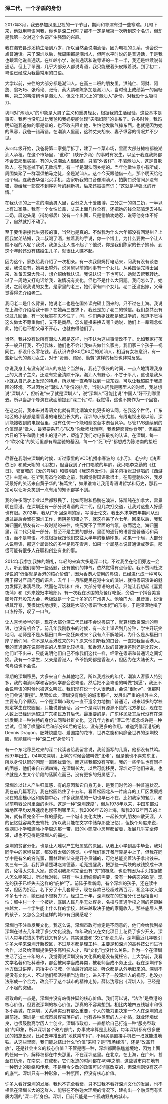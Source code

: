 <h3>深二代，一个矛盾的身份</h3>
<hr>

2017年3月，我去参加凤凰卫视的一个节目，期间和导演有过一些寒暄。几句下来，他就用粤语问我，你也是深二代吧？那不一定是我第一次听到这个名词，但却是我第一次对这个名词产生强烈的兴趣。

我在潮安县沙溪镇生活到八岁，所以当然会说潮汕话，因为电视的关系，也会说一点普通话。来了深圳以后，我周围都是潮州人，但阿水平时说的是普通话，于是我也跟着他说普通话。在红岭小学，说普通话和说粤语的一半一半，我还是继续说普通话，但上了翠园，几乎大部分人都说粤语，我只能硬着头皮跟着说。到了初二，粤语已经成为我最常用的口语。

大学以前，来往的大部分都是潮汕人。在高三二班的朋友里，洪纯仁、阿财、阿詹、翁巧巧、张玲玲、张珩、蔡大鹏和陈多加是潮汕人，当时班上成绩第一的吴畅明、第二的韦洁绚也是潮汕人，但文化意义上的“潮汕人”身份，对我没什么吸引力。

坊间对“潮汕人”的印象是大男子主义和重男轻女，根据我的生活经验，这些基本是事实。我再也没见过比我爸和我妈更能体现“夫唱妇随”的关系了。许多时候，我妈明知道我爸做的事是错的，也不敢去阻止他，生怕他发脾气摔东西。也就是因为她的纵容，我爸一错再错。在潮汕人里面，这种丈夫胡来、妻子纵容的情况并不少见。

从四年级开始，我爸将第二家餐厅拆了，建了一个菜市场，里面大部分摊档都被潮汕人承租。在这个市场里，“讹称”（缺斤少两）的事时有发生，以至于我连我妈都不会去那里买菜。有的人说潮汕人很团结，只骗“外省仔”，不骗潮汕人，这是自欺欺人。在我爸掉下的无数坑里，有一半是潮汕同乡挖的。当年他做生意小有所成，周围集聚了一群溜须拍马之徒，全是潮汕人。这个今天跟他借一点，那个明天给他设个局。连我去华强北买手机，店家听我的口音像潮汕人，拍胸口说信同乡没有错，卖给我一部查不到序列号的翻新机，后来还振振有词：“这就是华强北的行情。”

在我认识的上一辈的潮汕男人里，百分之九十爱赌博，三分之一的包二奶，一半以上有过家暴。我有一个女性长辈，丈夫上面几样全有，还把她的钱全部骗走去补贴二奶，厝边头尾（街坊邻居）没有一个出面，只是偷偷劝她忍，说等他身体不好了，自然就打不动了。

至于要传宗接代生男孩的事，当然也是真的。不然我为什么六年都没有回潮州？上回我堂弟结婚，我二叔喝了酒，拉着我的手说，你一个博士，为什么要做一个让人瞧不起的人呢？我说，我怎么让人瞧不起了？他说，你是我们陈家的长子嫡孙，到这个年龄还没有结婚生儿子，就很让人瞧不起。

因为这个，家族给我介绍了一次相亲。有一次我舅妈打电话来，问我有没有谈恋爱，我说没有，她喜出望外，说舅舅以前的同事有一个女儿，从英国读完博士回来，准备去深大教书，想介绍给我认识。我说认识一下也可以，她就去帮我转达。过了一周她又打电话给我，说情况有变化，但也不是什么大问题。我问怎么了，她说，之前跟我说的女生，是家里的老三，她们家有四个女儿，老二还没出嫁，父母觉得得先介绍老二。

我问老二是什么背景，她说老二也是在国外读完硕士回来的，只不过在上海。我说在上海你介绍给我干嘛？在她再三要求下，我还是加了老二的微信。我们总共没有说过几回话，有一次我实在忍不住了，问，你们两姐妹都是留过学的，难道不觉得这么做太不尊重你们，又不是商品，怎么能换来换去呢？她说，他们上一辈观念如此，她们也不想父母不开心，也就由得他们了。

当然，我并没有说所有潮汕人都是这样，也不认为这些事情改不了。比如我家打孩子一般只打我，不打我妹，他们也不会让我妹去做什么家务。我们家三个孩子一视同仁，都没什么零花钱。我认识许多80后90后的潮汕人，相当有女权意识，有一些新世代的潮汕女生，对于“贤惠、顾家、勤劳”这样的标签也非常反感。

你说我身上有没有潮汕人的痕迹？当然有，我花了很长的时间，一点点地清理我身上的大男子主义，还没有完全清除干净。潮汕人有野心，不甘于平凡，这也是我从小就从自己身上发现的特点，所以我一直希望找到一些东西，可以让我超脱于我周围的环境。不过因为对“潮汕人”身份的排斥，当别人问我是哪里人的时候，我总想说“深圳人”，但听说“来了就是深圳人”，说“深圳人”可能比说“中国人”好不到哪里去。所以当那个导演在我面前提到“深二代”时，我觉得，这也不妨作为一个回答。

在这之前，我本来对粤语文化就有着比潮汕文化更多的认同。在我这个世代，广东地区的小孩都是看香港的电视台长大的，深圳的小孩尤甚。有线电视出现以前，深圳能接收到的电视台里，没有任何一个能和翡翠台本港台竞争。尽管TVB连续剧的价值观是“做人，最紧要系开心”以及“你肚唔肚饿啊，我煮碗面俾你食啊”，但每周六日的下午和晚上播出的港产片，塑造了我们对电影最初的认识。在深圳，每一个“吹水佬”的笑话里都有周星驰的基因，每一个“死飞仔”都想成为陈浩南的接班人。

尽管在我刚来深圳的时候，听过家里的VCD机播李春波的《小芳》、毛宁的《涛声依旧》和臧天朔的《朋友》，但当我到了开口唱歌的年龄，我只唱李克勤的《红日》、郭富城的《爱的呼唤》和黎明的《我这样爱你》，最多包括张卫健唱的《西游记》主题曲。在听到周杰伦的歌之前，我都觉得国语歌很土。在周星驰以外，我发现最好的笑话来自黄子华的“栋笃笑”，如果谁肯让我用粤语讲哲学和历史，那我一定可以让听众笑到一点有用的知识都学不到。

我的许多同学毕业以后都移民了，比如阿财和杨鹏在澳洲，陈凯纯在加拿大，雷景明在香港。在深圳还有一部分说粤语的深二代，但几次打交道，让我对这些人好感也有限。2012年，我从广州回深圳的家，写博士论文。我出外求学四年期间从没想过最后会留在深圳工作，但阴差阳错之下，就这样呆了六七年。回来以后，我和海归圈的朋友有过一段时期的来往，终究受不了里面的气氛，敬而远之。海归圈里，深二代只是一部分，甚至不是主要的部分，里面的通行的语言是普通话和英语，而不是粤语。不过根据我跟他们交往大半年的粗糙印象，如果一个局，大部分人说粤语，那这个局谈论的多半是风花雪月，如果一个局基本说普通话或英语，那很可能有很多人在聊和创业有关的事。 

2014年我参加我妹的婚礼，年轻的来宾大多是深二代，不过我坐在他们旁边一会儿，听到他们聊的一些话题，还有他们的神气，依然觉得有点低俗。我不赞同杜汶泽说的“低俗就是香港的核心价值”，因为香港人使用的粤语，已经进化成一种可以用于探讨严肃问题的语言，去年十一月陈健民在港中文的演讲，就将粤语演讲的魅力发挥到淋漓尽致。然而在深圳和广州，大部分粤语的对话，只能让我想起《喜爱夜蒲》和《外来媳妇本地郎》。有一次我在水围的茶餐厅吃饭，旁边一个抖音美食账号在开股东大会，老板就是一个三十多岁的广州男人。他嗓门大，鼻音重，说话极其浮夸，我很忧伤地想到，这就是大部分粤语“吹水佬”的形象，于是深深地嘬了口冻柠茶，叹了一口气。

让人喜忧参半的是，现在大部分深二代已经不会说粤语了，就算想改良深圳的粤语，也没有机会了。前几年我刚教书的时候，有一次上课迟到几分钟，学生开玩笑地问，老师是不是从福田口岸一路狂奔过来？我有点不解地问，为什么是从福田口岸？他们问，你不是从香港过来的吗？原来他们听我的口音，一直把我当香港人。我的普通话在说惯粤语的人里算比较标准，和香港人说的普通话差别还是比较大，他们听不出来，只能说明他们自己不像我们这代一样，经常在粤语和普通话之间切换。我有一个学生，父亲是香港人，爷爷奶奶都是香港人，但因为在大陆长大，一句粤语也不会说。

早期的深圳移民，大多来自广东其他地区，所以我成长的年代，潮汕人客家人特别多，我的潮汕同学和客家同学都会说粤语，然后把不会粤语的叫做“捞逼”，我还不会说粤语的时候也被这么叫过。我们现在说一个人很低级，会说“很low”，但那时他们会说“很捞”。尽管如此，深圳没有像别的城市那样，发展出严重的排外主义，主要有几个原因。一个是深圳市政府一直不遗余力地推广普通话，越来越多的学校规定学生在校园里，只能说普通话。另一个是深圳有源源不绝的北方移民，现在在人数上已经远远超过广东移民及其后代。最重要的是，广东移民及其后代没有在深圳发展出一种独特的身份认同和社群文化，这几年力推的“深二代”概念或许是一种尝试，但除了唤醒80后和部分90后的记忆，没有更多的作用。难道凭借深港版的Dennis Dragon、肥妹烧腊店、爱国路的花市、世界之窗和风靡全世界的深圳校服，就能建构一种“深二代”身份吗？

有一个东北移民过来的深二代读者给我留言说，我前面写的几篇，他都没有共鸣。他97年出生，04年来深圳，上学的时候会被叫做“北佬”，但是他也不喜欢东北，所以身份认同的问题一直困扰着他，而这些我都没有写到。我的一些学生也有同样的困惑，他们来自五湖四海，在深圳长大，以后可能移民，深圳对于他们来说，也许就是人生某个阶段的落脚点而已，没有更多的归属感了。

深圳难以让人产生归属感，有的原因和它自身无关，是我们时代的一种普遍状况。我在前几篇写到，我在松园路住了十五年，看着松园北从一片废弃的工厂区发展成现在的高档小区和购物中心，许多我熟悉的一切也早已不在，比如我家的餐厅，和以前电器公司里面的树林。这是一种“深圳速度”，但从1978年以来，中国东部沿海地区平均发展速度也慢不到哪里去，我2006年去的上海，和我2012年再去的上海，就有着完全不一样的感觉。一个城市变化太快，一起长大的朋友四散天涯，人的记忆就容易失去寄托（所以我只能在文字中储存那些记忆），但换个角度来说，像湖贝小学和螺岭小学周边那一带，旧的小商店小房屋都留着，发展几乎完全停滞，却也不见得是深圳人的福祉。 

深圳的贫富分化，也是让人难以产生归属感的原因。从我上小学到高中毕业，我对同学中的家境贫富，都没有太强的感觉。小学我们家开餐厅算是中上了，但我在同学中是有名的穷光蛋，而林建韩父亲是开杂货铺的，可他总能变着法子拿出钱来。初三有一回，我打算请楚琳吃肯德基，毛亮提醒我，把那些一两块的散钱换成十块的，免得太失礼人家。这说明我那时完全没有“穷”的概念，也没有因为手头拮据被人怎么嘲笑过，所以我对钱，只有一种未雨绸缪的需要，没有一种病态的欲望。现在的孩子已经失去这样的“庇护”了。前阵子看新闻，有个深圳的孩子，还在读中学，但因为拆迁，名下分了十几套房子，现在存款已经超过两百万，租金年收入差不多七十万，她已经不想努力了。经过二十年，深圳现在的贫富分化已经相当可怕：城中村一个一个被拆，底层人民几乎无处容身，名校与普通学校之间的差距越拉越大，一个学生能上什么样的学校，越来越取决于他的家庭收入。那些底层人民的孩子，又怎么会对这样的城市有归属感呢？

深圳也不注重发展文化。我这么说，深圳市政府肯定是不同意的，他们会给我列举深圳在过去几年建了多少文化设施，每年政府又在文化项目上花费了多少开支，深圳人每年花钱买书的钱又有多少。其实这些和“文化”都没关系。深圳最近几年吸引许多大学来深圳开新校区，不过基本都是理工科，主要是和深圳的高科技公司进行合作，以及给深圳提供更多高科技人才，和“文化”也没什么关系。作为一个在深圳生活了近三十年的人，我觉得说深圳没有文化真的是没有冤枉它。上大学前，我看文学名著和社科著作，都会被同学当成异类，被老师当成不务正业。我在深圳许多地方做过讲座，包括中心书城，体验最好的那些，听众都是从外地赶来的。深圳不是没有文化人，不过他们都活得相当边缘化，进入不了一般深圳人的视野，也没办法形成一个合力，改变不了这个城市的精神走势。薛忆沩写出《深圳人》，已经是了不起的突破。

最致命的一点是，深圳并没有站得住脚的核心价值。我们可以说，“法治”是香港的核心价值，但要说深圳的核心价值，那真的不容易想到。相比内地四五线城市和很多小县城，在深圳，关系确实没有那么重要，个人的能力更决定一个人在深圳的发展前途。深圳是一线城市最容易落户的，也有各种类型的人才补贴，就业环境优良，也很鼓励高学历人士创业。深圳市政府，一直想给自己打造一种“服务型政府”的印象，所以深圳各个政府部门，办事效率算是比较高，每年深圳都有很多便民的措施出现，比如去年推出的“地铁乘车码”，不用买票直接手机扫一扫就能进地铁。从这些里面，我们能总结出什么“价值”来吗？是“市场经济”，还是“改革开放”，还是社会主义的核心价值？不管是哪一种，深圳都面临尴尬境地，因为上面的任何一个，解释权都在中央那里，不在深圳这里。在北京，在上海，在广州，甚至在杭州，在南京，在成都，它们发迹的时间都在49年之前，这些城市内在地有一种历史的脉络和传承，不是朝令夕改的政策可以彻底改变的，但深圳则没有这样的底气。深圳只有一种形象，一种氛围，但没有核心价值。

许多人看好深圳的发展，我也不完全看衰，只不过我不看好深圳文化的发展，也不相信在深圳长大的这群人，能够在不触碰大环境的情况下，建构出一个融贯而有实质内涵的“深二代”身份。深圳，目前只能是一个孤魂野鬼的城市。








